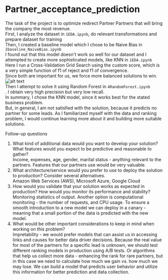 # Partner_acceptance_prediction
The task of the project is to optimize redirect Partner Partners that will bring the company the most revenue.<br />
First, I analyze the dataset in ```1EDA.ipynb```, do relevant transformations and prepare dataset for training<br />
Then, I created a baseline model which I chose to be Naive Bias in ```2baseline_NaiveBias.ipynb```  <br />
I found out that this model doesn't work so well for our dataset and I attempted to create more sophisticated models, like KNN in ```1EDA.ipynb``` <br /> Here I run a Cross-Validation Grid Search using the custom score, which is a very simple function of f1 of reject and f1 of convergence. <br />Since both are important for us, we force more balanced solutions to win.<br />![alt text](https://github.com/AnnPike/Partner_acceptance_prediction/blob/main/custom_score.png)<br />
Then I attempt to solve it using Random Forest in ```4RandomForest.ipynb``` <br />. I obtain very high precision but very low recall.<br />
In summary, I chose the KNN model, since it works best for the stated business problem.<br />
But, in general, I am not satisfied with the solution, because it predicts no partner for some leads. As I familiarized myself with the data and ranking problem, I would continue learning more about it and building more suitable solutions.

Follow-up questions
1. What kind of additional data would you want to develop your solution? What features would you expect to be predictive and reasonable to gather?<br />
Income, expenses, age, gender, marital status - anything relevant to the partners. Features that our partners use would be very valuable.
2. What architecture/service would you prefer to use to deploy the solution to production?
Consider several alternatives.<br />
Amazon Web Services (AWS), Microsoft Azure, Google Cloud
3. How would you validate that your solution works as expected in production? How would
you monitor its performance and stability?<br />
Monitoring statistics of output. Another option is computational monitoring - the number of requests, and CPU usage. To ensure a smooth introduction to a new model we can deploy in a canary - meaning that a small portion of the data is predicted with the new model.
5. What would be other important considerations to keep in mind when working on this
problem?<br />
Impretability - we would prefer models that can assist us in accessing links and causes for better data driver decisions.
Because the real value for most of the partners for a specific lead is unknown, we should test different ranking models in production using A/B tests. Or algorithms that help us collect more data - enhancing the rank for rare partners, but in this case we need to calculate how much we gain vs. how much we may lose. We can build a model that predicts user behavior and utilize this information for better prediction and data collection.
